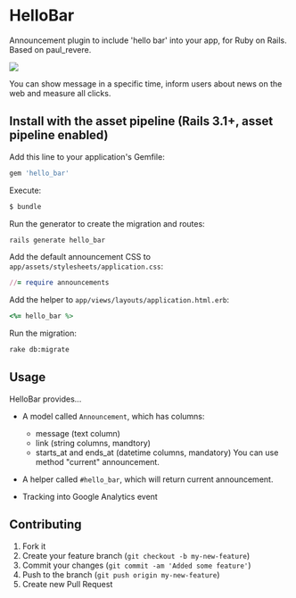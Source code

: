 # HelloBar

Announcement plugin to include 'hello bar' into your app, for Ruby on Rails. Based on paul_revere.

![](https://dl.dropbox.com/u/555540/hello_bar.png)

You can show message in a specific time, inform users about news on the web and measure all clicks.

Install with the asset pipeline (Rails 3.1+, asset pipeline enabled)
--------------------------------------------------------------------

Add this line to your application's Gemfile:

```ruby
gem 'hello_bar'
```

Execute:

```sh
$ bundle
```

Run the generator to create the migration and routes:

```sh
rails generate hello_bar
```

Add the default announcement CSS to `app/assets/stylesheets/application.css`:

```ruby
//= require announcements
```

Add the helper to `app/views/layouts/application.html.erb`:

```ruby
<%= hello_bar %>
```

Run the migration:

```sh
rake db:migrate
```

## Usage

HelloBar provides...

* A model called `Announcement`, which has columns:
    * message (text column)
    * link (string columns, mandtory) 
    * starts_at and ends_at (datetime columns, mandatory)
    You can use method "current" announcement.

* A helper called `#hello_bar`, which will return current announcement.
* Tracking into Google Analytics event

## Contributing

1. Fork it
2. Create your feature branch (`git checkout -b my-new-feature`)
3. Commit your changes (`git commit -am 'Added some feature'`)
4. Push to the branch (`git push origin my-new-feature`)
5. Create new Pull Request

